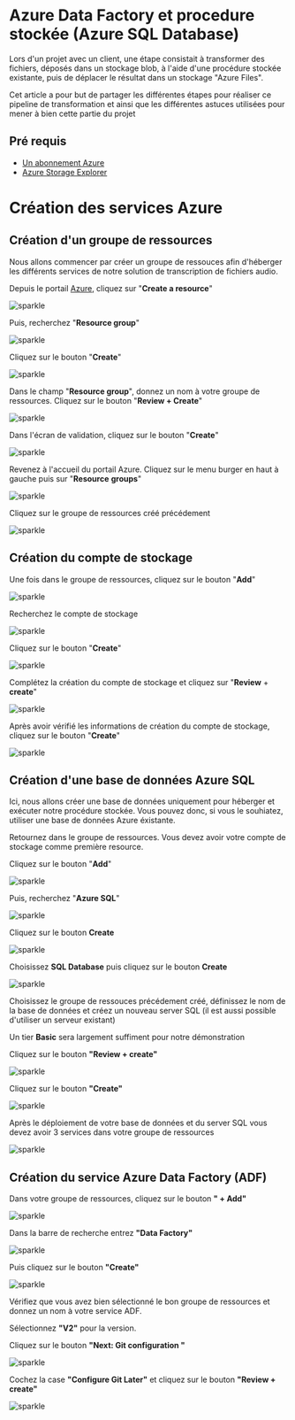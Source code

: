 # Azure Data Factory et procedure stockée (Azure SQL Database)

Lors d'un projet avec un client, une étape consistait à transformer des fichiers, déposés dans un stockage blob, à l'aide d'une procédure stockée existante, puis de déplacer le résultat dans un stockage "Azure Files".

Cet article a pour but de partager les différentes étapes pour réaliser ce pipeline de transformation et ainsi que les différentes astuces utilisées pour mener à bien cette partie du projet


## Pré requis

- [Un abonnement Azure](https://azure.microsoft.com/fr-fr/free/)
- [Azure Storage Explorer](https://azure.microsoft.com/en-us/features/storage-explorer/) 



# Création des services Azure
## Création d'un groupe de ressources
Nous allons commencer par créer un groupe de ressouces afin d'héberger les différents services de notre solution de transcription de fichiers audio.

Depuis le portail [Azure](https://portal.azure.com), cliquez sur "**Create a resource**"

![sparkle](Pictures/001.png)

 Puis, recherchez "**Resource group**"

 ![sparkle](Pictures/002.png)


Cliquez sur le bouton "**Create**"

![sparkle](Pictures/003.png)

Dans le champ "**Resource group**", donnez un nom à votre groupe de ressources. Cliquez sur le bouton "**Review + Create**"

![sparkle](Pictures/004.png)

Dans l'écran de validation, cliquez sur le bouton "**Create**"

![sparkle](Pictures/005.png)

Revenez à l'accueil du portail Azure. Cliquez sur le menu burger en haut à gauche puis sur "**Resource** **groups**"

![sparkle](Pictures/006.png)

Cliquez sur le groupe de ressources créé précédement

![sparkle](Pictures/007.png)

## Création du compte de stockage

Une fois dans le groupe de ressources, cliquez sur le bouton "**Add**"

![sparkle](Pictures/008.png)

Recherchez le compte de stockage

![sparkle](Pictures/009.png)

Cliquez sur le bouton "**Create**"

![sparkle](Pictures/010.png)



Complétez la création du compte de stockage et cliquez sur "**Review** + **create**"

![sparkle](Pictures/011.png)

Après avoir vérifié les informations de création du compte de stockage, cliquez sur le bouton "**Create**"

![sparkle](Pictures/012.png)

## Création d'une base de données Azure SQL
Ici, nous allons créer une base de données uniquement pour héberger et exécuter notre procédure stockée. Vous pouvez donc, si vous le souhiatez, utiliser une base de données Azure éxistante.

Retournez dans le groupe de ressources. Vous devez avoir votre compte de stockage comme première resource.

Cliquez sur le bouton "**Add**"

![sparkle](Pictures/013.png)

Puis, recherchez "**Azure SQL**" 

![sparkle](Pictures/014.png)

Cliquez sur le bouton **Create**

![sparkle](Pictures/015.png)

Choisissez **SQL Database** puis cliquez sur le bouton **Create**

![sparkle](Pictures/016.png)

Choisissez le groupe de ressouces précédement créé, définissez le nom de la base de données et créez un nouveau server SQL (il est aussi possible d'utiliser un serveur existant)

Un tier **Basic** sera largement suffiment pour notre démonstration

Cliquez sur le bouton **"Review + create"**


![sparkle](Pictures/017.png)

Cliquez sur le bouton **"Create"**

![sparkle](Pictures/018.png)

Après le déploiement de votre base de données et du server SQL vous devez avoir 3 services dans votre groupe de ressources

![sparkle](Pictures/019.png)

## Création du service Azure Data Factory (ADF)

Dans votre groupe de ressources, cliquez sur le bouton **" + Add"**

![sparkle](Pictures/020.png)

Dans la barre de recherche entrez **"Data Factory"**

![sparkle](Pictures/021.png)

Puis cliquez sur le bouton **"Create"**

![sparkle](Pictures/022.png)

Vérifiez que vous avez bien sélectionné le bon groupe de ressources et donnez un nom à votre service ADF.

Sélectionnez **"V2"** pour la version.

Cliquez sur le bouton **"Next: Git configuration "**

![sparkle](Pictures/023.png)

Cochez la case **"Configure Git Later"** et cliquez sur le bouton **"Review + create"**

![sparkle](Pictures/024.png)

